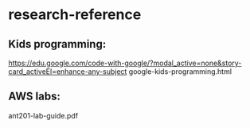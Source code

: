# research-reference

## Kids programming:
https://edu.google.com/code-with-google/?modal_active=none&story-card_activeEl=enhance-any-subject
google-kids-programming.html


## AWS labs:
ant201-lab-guide.pdf
